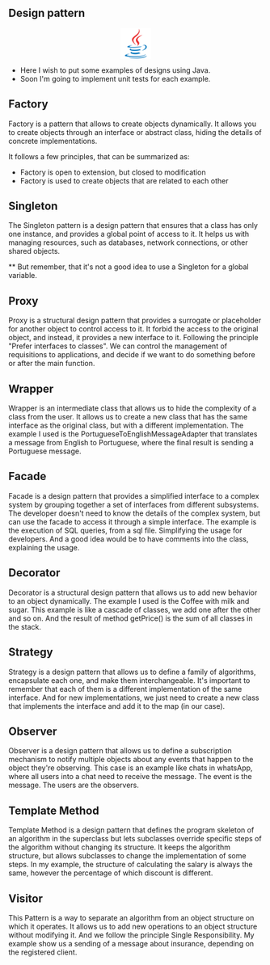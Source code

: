 ## Design pattern

<div style="display: flex; justify-content: center; align-items: center;">
  <img alt="gabriel-Java" height="60" width="60" src="https://raw.githubusercontent.com/devicons/devicon/master/icons/java/java-original.svg">
</div>

- Here I wish to put some examples of designs using Java.
- Soon I'm going to implement unit tests for each example.

## Factory

Factory is a pattern that allows to create objects dynamically. 
It allows you to create objects through an interface or abstract class, hiding the details of concrete implementations.

It follows a few principles, that can be summarized as:
- Factory is open to extension, but closed to modification
- Factory is used to create objects that are related to each other

## Singleton

The Singleton pattern is a design pattern that ensures that a class has only one instance, and provides a global point of access to it.
It helps us with managing resources, such as databases, network connections, or other shared objects. 

** But remember, that it's not a good idea to use a Singleton for a global variable.


## Proxy

Proxy is a structural design pattern that provides a surrogate or placeholder for another object to control access to it.
It forbid the access to the original object, and instead, it provides a new interface to it. 
Following the principle "Prefer interfaces to classes". We can control the management of requisitions to applications,
and decide if we want to do something before or after the main function.


## Wrapper

Wrapper is an intermediate class that allows us to hide the complexity of a class from the user.
It allows us to create a new class that has the same interface as the original class, but with a different implementation.
The example I used is the PortugueseToEnglishMessageAdapter that translates a message from English to Portuguese,
where the final result is sending a Portuguese message.

## Facade

Facade is a design pattern that provides a simplified interface to a complex system by grouping together a set of interfaces from different subsystems.
The developer doesn't need to know the details of the complex system, but can use the facade to access it through a simple interface.
The example is the execution of SQL queries, from a sql file. Simplifying the usage for developers.
And a good idea would be to have comments into the class, explaining the usage.

## Decorator

Decorator is a structural design pattern that allows us to add new behavior to an object dynamically.
The example I used is the Coffee with milk and sugar. 
This example is like a cascade of classes, we add one after the other and so on. And the result of method getPrice()
is the sum of all classes in the stack.

## Strategy 

Strategy is a design pattern that allows us to define a family of algorithms, encapsulate each one, and make them interchangeable.
It's important to remember that each of them is a different implementation of the same interface.
And for new implementations, we just need to create a new class that implements the interface and add it to the map (in our case).

## Observer

Observer is a design pattern that allows us to define a subscription mechanism to notify multiple objects
about any events that happen to the object they're observing.
This case is an example like chats in whatsApp, where all users into a chat need to receive the message.
The event is the message.
The users are the observers.

## Template Method

Template Method is a design pattern that defines the program skeleton of an algorithm in the superclass 
but lets subclasses override specific steps of the algorithm without changing its structure.
It keeps the algorithm structure, but allows subclasses to change the implementation of some steps.
In my example, the structure of calculating the salary is always the same, 
however the percentage of which discount is different.

## Visitor 

This Pattern is a way to separate an algorithm from an object structure on which it operates.
It allows us to add new operations to an object structure without modifying it. And we follow the principle Single Responsibility.
My example show us a sending of a message about insurance, depending on the registered client.
